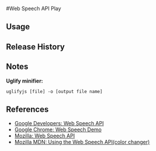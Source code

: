 #Web Speech API Play

## Usage 

## Release History

## Notes

**Uglify minifier:**

    uglifyjs [file] -o [output file name]

## References
- [Google Developers: Web Speech API](https://developers.google.com/web/updates/2013/01/Voice-Driven-Web-Apps-Introduction-to-the-Web-Speech-API?hl=en)
- [Google Chrome: Web Speech Demo](https://github.com/GoogleChrome/webplatform-samples/blob/master/webspeechdemo/webspeechdemo.html)
- [Mozilla: Web Speech API](https://developer.mozilla.org/en-US/docs/Web/API/Web_Speech_API)
- [Mozilla MDN: Using the Web Speech API(color changer)](https://developer.mozilla.org/en-US/docs/Web/API/Web_Speech_API/Using_the_Web_Speech_API)



